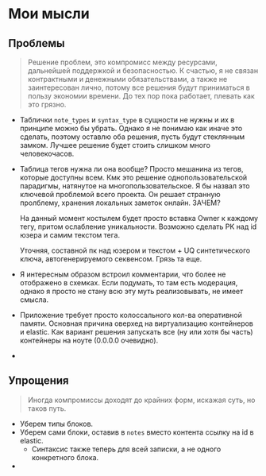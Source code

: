 # Мои мысли

## Проблемы

> Решение проблем, это компромисс между ресурсами, дальнейшей поддержкой и безопасностью. К счастью, я не связан
> контрактными и денежными обязательствами, а также не заинтересован лично, потому все решения будут приниматься в
> пользу
> экономии времени. До тех пор пока работает, плевать как это грязно.

- Таблички `note_types` и `syntax_type` в сущности не нужны и их в принципе можно бы убрать. Однако я не понимаю как
  иначе это сделать, поэтому оставлю оба решения, пусть будут стеклянным замком. Лучшее решение будет стоить слишком
  много человекочасов.
- Таблица тегов нужна ли она вообще? Просто мешанина из тегов, которые доступны всем.
  Кмк это решение однопользовательской парадигмы, натянутое на многопользовательское. Я бы назвал это ключевой проблемой
  всего проекта. Он решает странную пролблему, хранения локальных заметок онлайн. ЗАЧЕМ?

  На данный момент костылем будет просто вставка Owner к каждому тегу, притом ослабление уникальности. Возможно сделать
  PK над id юзера и самим текстом тега.

  Уточняя, составной пк над юзером и текстом + UQ синтетического ключа, автогенерируемого секвенсом. Грязь та еще.
- Я интересным образом встроил комментарии, что более не отображено в схемках. Если подумать, то там есть модерация,
  однако я просто не стану всю эту муть реализовывать, не имеет смысла.
- Приложение требует просто колоссального кол-ва оперативной памяти. Основная причина оверхед на виртуализацию контейнеров и elastic. Как вариант решения запускать все (ну или хотя бы часть) контейнеры на ноуте (0.0.0.0 очевидно).
- 

## Упрощения

> Иногда компромиссы доходят до крайних форм, искажая суть, но таков путь.

- Уберем типы блоков.
- Уберем сами блоки, оставив в `notes` вместо контента ссылку на id в elastic.
  - Синтаксис также теперь для всей записки, а не одного конкретного блока. 
- 
